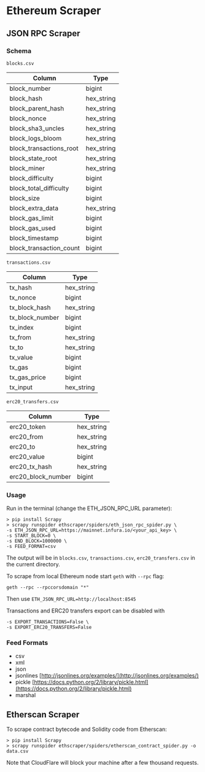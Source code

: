 # Ethereum Scraper

## JSON RPC Scraper

### Schema

`blocks.csv`

Column                  | Type               |
------------------------|---------------------
block_number            | bigint             |
block_hash              | hex_string         |
block_parent_hash       | hex_string         |
block_nonce             | hex_string         |
block_sha3_uncles       | hex_string         |
block_logs_bloom        | hex_string         |
block_transactions_root | hex_string         |
block_state_root        | hex_string         |
block_miner             | hex_string         |
block_difficulty        | bigint             |
block_total_difficulty  | bigint             |
block_size              | bigint             |
block_extra_data        | hex_string         |
block_gas_limit         | bigint             |
block_gas_used          | bigint             |
block_timestamp         | bigint             |
block_transaction_count | bigint             |

`transactions.csv`

Column              |    Type     |
--------------------|--------------
tx_hash             | hex_string  |
tx_nonce            | bigint      |
tx_block_hash       | hex_string  |
tx_block_number     | bigint      |
tx_index            | bigint      |
tx_from             | hex_string  |
tx_to               | hex_string  |
tx_value            | bigint      |
tx_gas              | bigint      |
tx_gas_price        | bigint      |
tx_input            | hex_string  |

`erc20_transfers.csv`

Column              |    Type     |
--------------------|--------------
erc20_token         | hex_string  |
erc20_from          | hex_string  |
erc20_to            | hex_string  |
erc20_value         | bigint      |
erc20_tx_hash       | hex_string  |
erc20_block_number  | bigint      |

### Usage
 
Run in the terminal (change the ETH_JSON_RPC_URL parameter):

```
> pip install Scrapy
> scrapy runspider ethscraper/spiders/eth_json_rpc_spider.py \
-s ETH_JSON_RPC_URL=https://mainnet.infura.io/<your_api_key> \
-s START_BLOCK=0 \
-s END_BLOCK=1000000 \
-s FEED_FORMAT=csv
```

The output will be in `blocks.csv`, `transactions.csv`, `erc20_transfers.csv` in the current directory.

To scrape from local Ethereum node start `geth` with `--rpc` flag:

```
geth --rpc --rpccorsdomain "*"
```

Then use `ETH_JSON_RPC_URL=http://localhost:8545`

Transactions and ERC20 transfers export can be disabled with

```
-s EXPORT_TRANSACTIONS=False \
-s EXPORT_ERC20_TRANSFERS=False
```

### Feed Formats

- csv
- xml
- json
- jsonlines [http://jsonlines.org/examples/](http://jsonlines.org/examples/)
- pickle [https://docs.python.org/2/library/pickle.html](https://docs.python.org/2/library/pickle.html)
- marshal


## Etherscan Scraper

To scrape contract bytecode and Solidity code from Etherscan:

```
> pip install Scrapy
> scrapy runspider ethscraper/spiders/etherscan_contract_spider.py -o data.csv
```

Note that CloudFlare will block your machine after a few thousand requests.